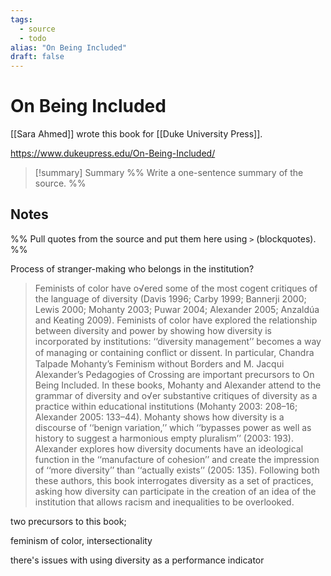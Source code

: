 ```yaml
---
tags:
  - source
  - todo
alias: "On Being Included"
draft: false
---
```

# On Being Included
[[Sara Ahmed]] wrote this book for [[Duke University Press]].

https://www.dukeupress.edu/On-Being-Included/

> [!summary] Summary
> %% Write a one-sentence summary of the source. %%
## Notes
%% Pull quotes from the source and put them here using `>` (blockquotes). %%

Process of stranger-making
who belongs in the institution?

> Feminists of color have o√ered some of the most cogent critiques of the language of diversity (Davis 1996; Carby 1999; Bannerji 2000; Lewis 2000; Mohanty 2003; Puwar 2004; Alexander 2005; Anzaldúa and Keating 2009). Feminists of color have explored the relationship between diversity and power by showing how diversity is incorporated by institutions: ‘‘diversity management’’ becomes a way of managing or containing conﬂict or dissent. In particular, Chandra Talpade Mohanty’s Feminism without Borders and M. Jacqui Alexander’s Pedagogies of Crossing are important precursors to On Being Included. In these books, Mohanty and Alexander attend to the grammar of diversity and o√er substantive critiques of diversity as a practice within educational institutions (Mohanty 2003: 208–16; Alexander 2005: 133–44). Mohanty shows how diversity is a discourse of ‘‘benign variation,’’ which ‘‘bypasses power as well as history to suggest a harmonious empty pluralism’’ (2003: 193). Alexander explores how diversity documents have an ideological function in the ‘‘manufacture of cohesion’’ and create the impression of ‘‘more diversity’’ than ‘‘actually exists’’ (2005: 135). Following both these authors, this book interrogates diversity as a set of practices, asking how diversity can participate in the creation of an idea of the institution that allows racism and inequalities to be overlooked.

two precursors to this book; 

feminism of color, intersectionality

there's issues with using diversity as a performance indicator